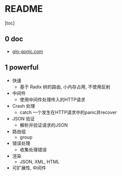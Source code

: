 # README

[toc]

## 0 doc

- [gin-gonic.com](https://gin-gonic.com/zh-cn/docs/)

## 1 powerful

- 快速
  - 基于 Radix 树的路由, 小内存占用, 不使用反射
- 中间件
  - 使用中间件处理传入的HTTP请求
- Crash 处理
  - catch 一个发生在HTTP请求中的panic并recover
- JSON 验证
  - 解析并验证请求的JSON
- 路由组
  - group
- 错误处理
  - 收集处理错误
- 渲染
  - JSON, XML, HTML
- 可扩展性, 中间件
